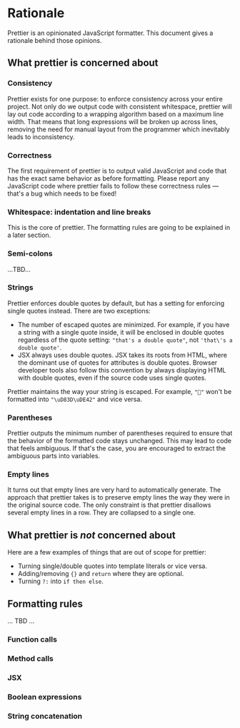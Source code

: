 # Rationale

Prettier is an opinionated JavaScript formatter. This document gives a rationale behind those opinions.


## What prettier is concerned about

### Consistency

Prettier exists for one purpose: to enforce consistency across your entire project. Not only do we output code with consistent whitespace, prettier will lay out code according to a wrapping algorithm based on a maximum line width. That means that long expressions will be broken up across lines, removing the need for manual layout from the programmer which inevitably leads to inconsistency.

### Correctness

The first requirement of prettier is to output valid JavaScript and code that has the exact same behavior as before formatting. Please report any JavaScript code where prettier fails to follow these correctness rules — that's a bug which needs to be fixed!


### Whitespace: indentation and line breaks

This is the core of prettier. The formatting rules are going to be explained in a later section.


### Semi-colons

...TBD...


### Strings

Prettier enforces double quotes by default, but has a setting for enforcing single quotes instead. There are two exceptions:

- The number of escaped quotes are minimized. For example, if you have a string with a single quote inside, it will be enclosed in double quotes regardless of the quote setting: `"that's a double quote"`, not `'that\'s a double quote'`.
- JSX always uses double quotes. JSX takes its roots from HTML, where the dominant use of quotes for attributes is double quotes. Browser developer tools also follow this convention by always displaying HTML with double quotes, even if the source code uses single quotes.

Prettier maintains the way your string is escaped. For example, `"🙂"` won't be formatted into `"\uD83D\uDE42"` and vice versa.


### Parentheses

Prettier outputs the minimum number of parentheses required to ensure that the behavior of the formatted code stays unchanged. This may lead to code that feels ambiguous. If that's the case, you are encouraged to extract the ambiguous parts into variables.


### Empty lines

It turns out that empty lines are very hard to automatically generate. The approach that prettier takes is to preserve empty lines the way they were in the original source code. The only constraint is that prettier disallows several empty lines in a row. They are collapsed to a single one.


## What prettier is _not_ concerned about

Here are a few examples of things that are out of scope for prettier:

- Turning single/double quotes into template literals or vice versa.
- Adding/removing `{}` and `return` where they are optional.
- Turning `?:` into `if then else`.


## Formatting rules

... TBD ...


### Function calls


### Method calls


### JSX


### Boolean expressions


### String concatenation
